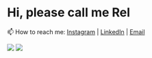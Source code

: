 # Hi, please call me Rel
📫 How to reach me: <a href="https://instagram.com/airell.zulkarnain">Instagram</a> | <a href="https://www.linkedin.com/in/airell-zulkarnain/">LinkedIn</a> | <a href="mailto:airell.zulkarnain@gmail.com">Email</a>

<img src="https://www.codewars.com/users/airellzulkarnain/badges/small">

<img src="https://github-profile-trophy.vercel.app/?username=airellzulkarnain&theme=dracula">
